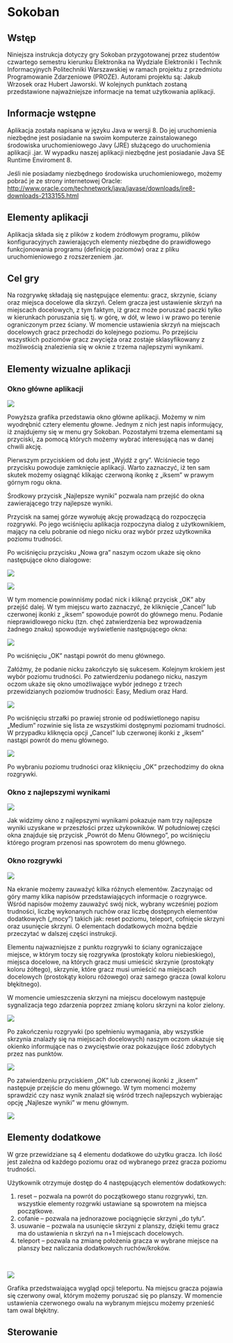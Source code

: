 # Sokoban

## Wstęp
Niniejsza instrukcja dotyczy gry Sokoban przygotowanej przez studentów czwartego semestru kierunku Elektronika na Wydziale Elektroniki i Technik Informacyjnych Politechniki Warszawskiej w ramach projektu z przedmiotu Programowanie Zdarzeniowe (PROZE). Autorami projektu są: Jakub Wrzosek oraz Hubert Jaworski.
W kolejnych punktach zostaną przedstawione najważniejsze informacje na temat użytkowania aplikacji.

## Informacje wstępne
Aplikacja została napisana w języku Java w wersji 8. Do jej uruchomienia niezbędne jest posiadanie na swoim komputerze zainstalowanego środowiska uruchomieniowego Javy (JRE) służącego do uruchomienia aplikacji .jar. W wypadku naszej aplikacji niezbędne jest posiadanie Java SE Runtime Enviroment 8.
<br />

Jeśli nie posiadamy niezbędnego środowiska uruchomieniowego, możemy pobrać je ze strony internetowej Oracle: http://www.oracle.com/technetwork/java/javase/downloads/jre8-downloads-2133155.html

## Elementy aplikacji
Aplikacja składa się z plików z kodem źródłowym programu, plików konfiguracyjnych zawierających elementy niezbędne do prawidłowego funkcjonowania programu (definicję poziomów) oraz z pliku uruchomieniowego z rozszerzeniem .jar.

## Cel gry
Na rozgrywkę składają się następujące elementu: gracz, skrzynie, ściany oraz miejsca docelowe dla skrzyń.
Celem gracza jest ustawienie skrzyń na miejscach docelowych, z tym faktym, iż gracz może poruszać paczki tylko w kierunkach poruszania się tj. w górę, w dół, w lewo i w prawo po terenie ograniczonym przez ściany.
W momencie ustawienia skrzyń na miejscach docelowych gracz przechodzi do kolejnego poziomu. Po przejściu wszystkich poziomów gracz zwycięża oraz zostaje sklasyfikowany z możliwością znalezienia się w oknie z trzema najlepszymi wynikami.

## Elementy wizualne aplikacji
### Okno główne aplikacji

![](images/OknoGlowne.jpg)

Powyższa grafika przedstawia okno główne aplikacji. Możemy w nim wyodrębnić cztery elementu głowne. Jednym z nich jest napis informujący, iż znajdujemy się w menu gry Sokoban. Pozostałymi trzema elementami są przyciski, za pomocą których możemy wybrać interesującą nas w danej chwili akcję. 
<br />

Pierwszym przyciskiem od dołu jest „Wyjdź z gry”. Wciśniecie tego przycisku powoduje zamknięcie aplikacji. Warto zaznaczyć, iż ten sam skutek możemy osiągnąć klikając czerwoną ikonkę z „iksem” w prawym górnym rogu okna.
<br />

Środkowy przycisk „Najlepsze wyniki” pozwala nam przejść do okna zawierającego trzy najlepsze wyniki.
<br />

Przycisk na samej górze wywołuję akcję prowadzącą do rozpoczęcia rozgrywki. Po jego wciśnięciu aplikacja rozpoczyna dialog z użytkownikiem, mający na celu pobranie od niego nicku oraz wybór przez użytkownika poziomu trudności.
<br />

Po wciśnięciu przycisku „Nowa gra” naszym oczom ukaże się okno następujące okno dialogowe:
<br />

![](images/NickInput.jpg)
<br />

![](images/DefaultNickInput.jpg)
<br />

W tym momencie powinniśmy podać nick i kliknąć przycisk „OK” aby przejść dalej. W tym miejscu warto zaznaczyć, że kliknięcie „Cancel” lub czerwonej ikonki z „iksem” spowoduje powrót do głównego menu. Podanie nieprawidlowego nicku (tzn. chęć zatwierdzenia bez wprowadzenia żadnego znaku) spowoduje wyświetlenie następującego okna:
<br />

![](images/ZlyNick.jpg)
<br />

Po wciśnięciu „OK” nastąpi powrót do menu głównego.
<br />

Załóżmy, że podanie nicku zakończyło się sukcesem. Kolejnym krokiem jest wybór poziomu trudności. Po zatwierdzeniu podanego nicku, naszym oczom ukaże się okno umożliwające wybór jednego z trzech przewidzianych poziomów trudności: Easy, Medium oraz Hard.
<br />

![](images/PoziomTrudnosci.jpg)
<br />

Po wciśnięciu strzałki po prawiej stronie od podświetlonego napisu „Medium” rozwinie się lista ze wszystkimi dostępnymi poziomami trudności. W przypadku kliknęcia opcji „Cancel” lub czerwonej ikonki z „iksem” nastąpi powrót do menu głównego.
<br />

![](images/ListaPoziomowTrudosci.jpg)
<br />

Po wybraniu poziomu trudności oraz kliknięciu „OK” przechodzimy do okna rozgrywki.
<br />

### Okno z najlepszymi wynikami

![](images/OknoResults.jpg)
<br />

Jak widzimy okno z najlepszymi wynikami pokazuje nam trzy najlepsze wyniki uzyskane w przeszłości przez użykowników.
W południowej części okna znajduje się przycisk „Powrót do Menu Głównego”, po wciśnięciu którego program przenosi nas spowrotem do menu głównego.
<br />

### Okno rozgrywki

![](images/OknoGryPoziom1.jpg)
<br />

Na ekranie możemy zauważyć kilka różnych elementów. Zaczynając od góry mamy klika napisów przedstawiających informacje o rozgrywce. Wśród napisów możemy zauważyć swój nick, wybrany wcześniej poziom trudności, liczbę wykonanych ruchów oraz liczbę dostępnych elementów dodatkowych („mocy”) takich jak: reset poziomu, teleport, cofnięcie skrzyni oraz usunięcie skrzyni. O elementach dodatkowych można będzie przeczytać w dalszej części instrukcji.
<br />

Elementu najwazniejsze z punktu rozgrywki to ściany ograniczające miejsce, w którym toczy się rozgrywka (prostokąty koloru niebieskiego), miejsca docelowe, na których gracz musi umieścić skrzynie (prostokąty koloru żółtego), skrzynie, które gracz musi umieścić na miejscach docelowych (prostokąty koloru różowego) oraz samego gracza (owal koloru błękitnego).
<br />

W momencie umieszczenia skrzyni na miejscu docelowym następuje sygnalizacja tego zdarzenia poprzez zmianę koloru skrzyni na kolor zielony.
<br />

![](images/SkrzynianaFinishu.jpg)
<br />

Po zakończeniu rozgrywki (po spełnieniu wymagania, aby wszystkie skrzynia znalazły się na miejscach docelowych) naszym oczom ukazuje się okienko informujące nas o zwycięstwie oraz pokazujące ilość zdobytych przez nas punktów.
<br />

![](images/OknoZwyciestwa.jpg)
<br />

Po zatwierdzeniu przyciskiem „OK” lub czerwonej ikonki z „iksem” następuje przejście do menu głównego.
W tym momenci możemy sprawdzić czy nasz wynik znalazł się wśród trzech najlepszych wybierając opcję „Najlesze wyniki” w menu głównym.
<br />

![](images/OknoWynikowPoUaktualnienu.jpg)
<br />


## Elementy dodatkowe

W grze przewidziane są 4 elementu dodatkowe do użytku gracza. Ich ilość jest zależna od każdego poziomu oraz od wybranego przez gracza poziomu trudności.
<br />

Użytkownik otrzymuje dostęp do 4 następujących elementów dodatkowych:
1. reset – pozwala na powrót do początkowego stanu rozgrywki, tzn. wszystkie elementy rozgrwki ustawiane są spowrotem na miejsca początkowe.
2. cofanie – pozwala na jednorazowe pociągnięcie skrzyni „do tyłu”.
3. usuwanie – pozwala na usunięcie skrzyni z planszy, dzięki temu gracz ma do ustawienia n skrzyń na n+1 miejscach docelowych.
4. teleport – pozwala na zmianę położenia gracza w wybrane miejsce na planszy bez naliczania dodatkowych ruchów/kroków.
<br />

![](images/Teleport.jpg)
<br />

Grafika przedstwaiająca wygląd opcji teleportu. Na miejscu gracza pojawia się czerwony owal, którym możemy poruszać się po planszy. W momencie ustawienia czerwonego owalu na wybranym miejscu możemy przenieść tam owal błękitny.

## Sterowanie













